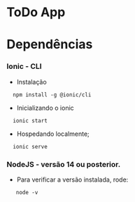 # ToDo App

# Dependências

### Ionic - CLI
- Instalação 
```
  npm install -g @ionic/cli
```
- Inicializando o ionic
```
  ionic start
```
- Hospedando localmente;
```
  ionic serve
```

### NodeJS - versão 14 ou posterior.
- Para verificar a versão instalada, rode:
```
   node -v
```

